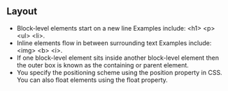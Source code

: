 ## Layout
* Block-level elements
start on a new line
Examples include:
\<h1> \<p> \<ul> \<li>.
* Inline elements
flow in between
surrounding text
Examples include:
\<img> \<b> \<i>.
* If one block-level element sits inside another
block-level element then the outer box is
known as the containing or parent element.
* You specify the positioning scheme using the position
property in CSS. You can also float elements using the float property.